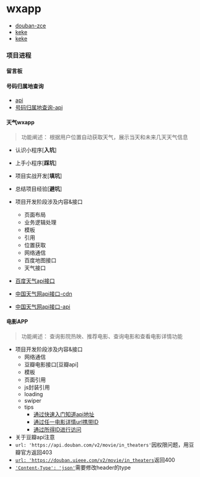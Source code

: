 # wxapp
- [douban-zce](https://github.com/zce/weapp-douban)
- [keke](https://chuanke.baidu.com/v5189664-196974-1130316.html)
- [keke](https://chuanke.baidu.com/v4702151-193232-1107660.html)

### 项目进程

#### 留言板

#### 号码归属地查询

- [api](http://api.mob.com/#/)
- [号码归属地查询-api](http://api.mob.com/#/apiwiki/mobile)

#### 天气wxapp
> 功能阐述：
> 根据用户位置自动获取天气，展示当天和未来几天天气信息

- 认识小程序[**入坑**]
- 上手小程序[**踩坑**]
- 项目实战开发[**填坑**]
- 总结项目经验[**避坑**]
- 项目开发阶段涉及内容&接口
    - 页面布局
    - 业务逻辑处理
    - 模板
    - 引用
    - 位置获取
    - 网络通信
    - 百度地图接口
    - 天气接口

- [百度天气api接口](https://blog.csdn.net/younghaiqing/article/details/54799303)
- [中国天气网api接口-cdn](https://blog.csdn.net/x_iya/article/details/52189750)
- [中国天气网api接口-api](http://wthrcdn.etouch.cn/weather_mini?city=武汉)

#### 电影APP
> 功能阐述：
> 查询影院热映、推荐电影、查询电影和查看电影详情功能

- 项目开发阶段涉及内容&接口
    - 网络通信
    - 豆瓣电影接口[豆瓣api]
    - 模板
    - 页面引用
    - js封装引用
    - loading
    - swiper
    - tips
        - [通过快速入门知道api地址](https://api.douban.com/v2/book/1220562)
        - [通过任一电影详情url携带ID](https://movie.douban.com/subject/4920389/)
        - [通过所得ID进行访问](https://api.douban.com/v2/movie/subject/4920389)
- 关于豆瓣api注意
- `url: 'https://api.douban.com/v2/movie/in_theaters'`因权限问题，用豆瓣官方返回403
- [`url: 'https://douban.uieee.com/v2/movie/in_theaters`](https://github.com/zce/weapp-demo/blob/master/README.md)返回400
- [`'Content-Type': 'json'`](https://blog.csdn.net/oliver_web/article/details/54427313)需要修改header的type

